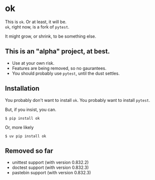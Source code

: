 # ok

This is `ok`. Or at least, it will be.   
`ok`, right now, is a fork of `pytest`. 

It might grow, or shrink, to be something else.

## This is an "alpha" project, at best.

- Use at your own risk.
- Features are being removed, so no gaurantees.
- You should probably use `pytest`, until the dust settles.

## Installation

You probably don't want to install `ok`. 
You probably want to install `pytest`.

But, if you insist, you can.

```
$ pip install ok
```

Or, more likely

```
$ uv pip install ok
```


## Removed so far

- unittest support (with version 0.832.2)
- doctest support (with version 0.832.3)
- pastebin support (with version 0.832.3)